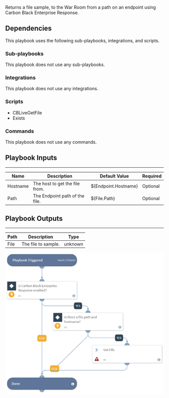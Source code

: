 Returns a file sample, to the War Room from a path on an endpoint using Carbon Black Enterprise Response.

## Dependencies
This playbook uses the following sub-playbooks, integrations, and scripts.

### Sub-playbooks
This playbook does not use any sub-playbooks.

### Integrations
This playbook does not use any integrations.

### Scripts
* CBLiveGetFile
* Exists

### Commands
This playbook does not use any commands.

## Playbook Inputs
---

| **Name** | **Description** | **Default Value** | **Required** |
| --- | --- | --- | --- | 
| Hostname | The host to get the file from. | ${Endpoint.Hostname} |Optional |
| Path | The Endpoint path of the file. | ${File.Path} | Optional |

## Playbook Outputs
---

| **Path** | **Description** | **Type** |
| --- | --- | --- |
| File | The file to sample. | unknown |

![Get_File_Sample_From_Path_Carbon_Black_Enterprise_Response](https://github.com/ElazarK/content-docs/blob/master/images/playbooks/Get_File_Sample_From_Path_Carbon_Black_Enterprise_Response.png)
